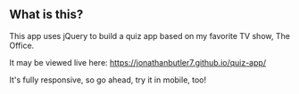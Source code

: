 ## What is this?

This app uses jQuery to build a quiz app based on my favorite TV show, The Office.

It may be viewed live here: https://jonathanbutler7.github.io/quiz-app/

It's fully responsive, so go ahead, try it in mobile, too!
